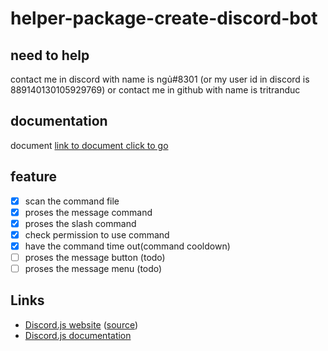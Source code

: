 # helper-package-create-discord-bot

## **need to help**

contact me in discord with name is ngủ#8301 (or my user id in discord is 889140130105929769) or contact me in github with name is tritranduc

## **documentation**

document [link to document click to go](./document/main.md)

## **feature**

- [x] scan the command file
- [x] proses the message command
- [x] proses the slash command
- [x] check permission to use command
- [x] have the command time out(command cooldown)
- [ ] proses the message button (todo)
- [ ] proses the message menu (todo)

## **Links**

- [Discord.js website](https://discord.js.org/) ([source](https://github.com/discordjs/website))
- [Discord.js documentation](https://discord.js.org/#/docs)
